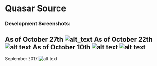 # Quasar Source

### Development Screenshots:
As of October 27th
![alt_text](https://i.imgur.com/xKp1n9a.png)
As of October 22th
![alt text](https://i.imgur.com/aShuQKw.png)
As of October 10th
![alt text](https://i.imgur.com/FYvnV5B.png)
![alt text](https://i.imgur.com/tFRQDC4.png)
---
September 2017
![alt text](https://i.imgur.com/V8GOzD9.png)

